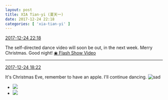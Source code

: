 ```yaml
---
layout: post
title: XIA Tian-yi (夏天一)
date: 2017-12-24 22:18
categories: [ 'xia-tian-yi' ]
---
```


<div class="weibo-info">
  <a href="https://weibo.com/6286030291/FBb3MduLl">2017-12-24 22:18</a>
</div>

The self-directed dance video will soon be out, in the next week. Merry Christmas. Good night! [◉ Flash Show Video](https://www.miaopai.com/show/Lvy6coSIdtDdv6DDY0m8jnmx8IUr3EjtsxHSww__.htm)

<!-- more -->

---

<div class="weibo-info">
  <a href="https://weibo.com/6286030291/FB9whqqlR">2017-12-24 18:22</a>
</div>

It's Christmas Eve, remember to have an apple. I'll continue dancing. ![sad](http://img.t.sinajs.cn/t4/appstyle/expression/ext/normal/1a/bs_org.gif)

<ul class="weibo-pic-list-1">
  <li class="weibo-pic">
    <a href="https://wx4.sinaimg.cn/mw690/006RpxDlgy1fms132i78oj32c0340b2g.jpg"><img src="//wx4.sinaimg.cn/thumb150/006RpxDlgy1fms132i78oj32c0340b2g.jpg" /></a>
  </li>
  <li class="weibo-pic">
    <a href="https://wx1.sinaimg.cn/mw690/006RpxDlgy1fms12ykmrwj32kw3vce89.jpg"><img src="//wx1.sinaimg.cn/thumb150/006RpxDlgy1fms12ykmrwj32kw3vce89.jpg" /></a>
  </li>
</ul>
